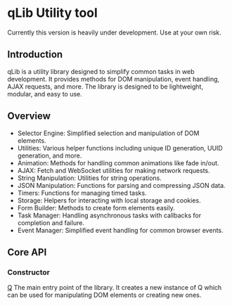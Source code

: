 # qLib Utility tool

Currently this version is heavily under development. Use at your own risk.

## Introduction

qLib is a utility library designed to simplify common tasks in web development. It provides methods for DOM manipulation, event handling, AJAX requests, and more. The library is designed to be lightweight, modular, and easy to use.

## Overview
* Selector Engine: Simplified selection and manipulation of DOM elements.
* Utilities: Various helper functions including unique ID generation, UUID generation, and more.
* Animation: Methods for handling common animations like fade in/out.
* AJAX: Fetch and WebSocket utilities for making network requests.
* String Manipulation: Utilities for string operations.
* JSON Manipulation: Functions for parsing and compressing JSON data.
* Timers: Functions for managing timed tasks.
* Storage: Helpers for interacting with local storage and cookies.
* Form Builder: Methods to create form elements easily.
* Task Manager: Handling asynchronous tasks with callbacks for completion and failure.
* Event Manager: Simplified event handling for common browser events.
## Core API
### Constructor
[Q](overview/core.md)
The main entry point of the library. It creates a new instance of Q which can be used for manipulating DOM elements or creating new ones.